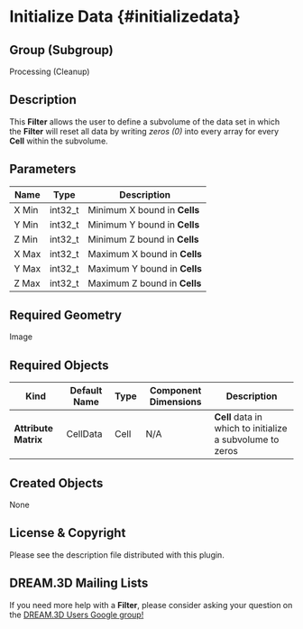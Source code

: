 Initialize Data {#initializedata}
=============

## Group (Subgroup) ##
Processing (Cleanup)

## Description ##
This **Filter** allows the user to define a subvolume of the data set in which the **Filter** will reset all data by writing *zeros (0)* into every array for every **Cell** within the subvolume.

## Parameters ##
| Name | Type | Description |
|------|------|------|
| X Min | int32_t | Minimum X bound in **Cells** |
| Y Min | int32_t | Minimum Y bound in **Cells** |
| Z Min | int32_t | Minimum Z bound in **Cells** |
| X Max | int32_t | Maximum X bound in **Cells** |
| Y Max | int32_t | Maximum Y bound in **Cells** |
| Z Max | int32_t | Maximum Z bound in **Cells** |

## Required Geometry ##
Image 

## Required Objects ##
| Kind | Default Name | Type | Component Dimensions | Description |
|------|--------------|-------------|---------|-----|
| **Attribute Matrix** | CellData | Cell | N/A | **Cell** data in which to initialize a subvolume to zeros |

## Created Objects ##
None

## License & Copyright ##

Please see the description file distributed with this plugin.

## DREAM.3D Mailing Lists ##

If you need more help with a **Filter**, please consider asking your question on the [DREAM.3D Users Google group!](https://groups.google.com/forum/?hl=en#!forum/dream3d-users)



